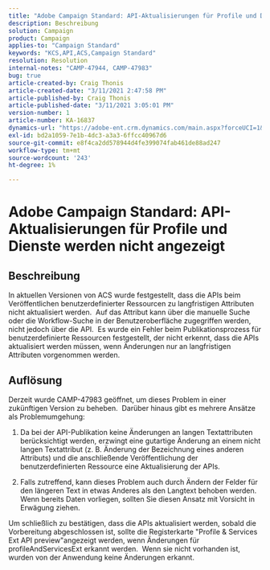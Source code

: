 ```yaml
---
title: "Adobe Campaign Standard: API-Aktualisierungen für Profile und Dienste werden nicht übernommen."
description: Beschreibung
solution: Campaign
product: Campaign
applies-to: "Campaign Standard"
keywords: "KCS,API,ACS,Campaign Standard"
resolution: Resolution
internal-notes: "CAMP-47944, CAMP-47983"
bug: true
article-created-by: Craig Thonis
article-created-date: "3/11/2021 2:47:58 PM"
article-published-by: Craig Thonis
article-published-date: "3/11/2021 3:05:01 PM"
version-number: 1
article-number: KA-16837
dynamics-url: "https://adobe-ent.crm.dynamics.com/main.aspx?forceUCI=1&pagetype=entityrecord&etn=knowledgearticle&id=9e584fc3-7882-eb11-a812-000d3a3b2c6b"
exl-id: bd2a1059-7e1b-4dc3-a3a3-6ffcc40967d6
source-git-commit: e8f4ca2dd578944d4fe399074fab461de88ad247
workflow-type: tm+mt
source-wordcount: '243'
ht-degree: 1%

---
```


# Adobe Campaign Standard: API-Aktualisierungen für Profile und Dienste werden nicht angezeigt

## Beschreibung


In aktuellen Versionen von ACS wurde festgestellt, dass die APIs beim Veröffentlichen benutzerdefinierter Ressourcen zu langfristigen Attributen nicht aktualisiert werden.  Auf das Attribut kann über die manuelle Suche oder die Workflow-Suche in der Benutzeroberfläche zugegriffen werden, nicht jedoch über die API.  Es wurde ein Fehler beim Publikationsprozess für benutzerdefinierte Ressourcen festgestellt, der nicht erkennt, dass die APIs aktualisiert werden müssen, wenn Änderungen nur an langfristigen Attributen vorgenommen werden.


## Auflösung


Derzeit wurde CAMP-47983 geöffnet, um dieses Problem in einer zukünftigen Version zu beheben.  Darüber hinaus gibt es mehrere Ansätze als Problemumgehung:

1) Da bei der API-Publikation keine Änderungen an langen Textattributen berücksichtigt werden, erzwingt eine gutartige Änderung an einem nicht langen Textattribut (z. B. Änderung der Bezeichnung eines anderen Attributs) und die anschließende Veröffentlichung der benutzerdefinierten Ressource eine Aktualisierung der APIs.

2) Falls zutreffend, kann dieses Problem auch durch Ändern der Felder für den längeren Text in etwas Anderes als den Langtext behoben werden.  Wenn bereits Daten vorliegen, sollten Sie diesen Ansatz mit Vorsicht in Erwägung ziehen.



Um schließlich zu bestätigen, dass die APIs aktualisiert werden, sobald die Vorbereitung abgeschlossen ist, sollte die Registerkarte &quot;Profile &amp; Services Ext API preview&quot;angezeigt werden, wenn Änderungen für profileAndServicesExt erkannt werden.  Wenn sie nicht vorhanden ist, wurden von der Anwendung keine Änderungen erkannt.
